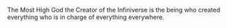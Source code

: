 The Most High God the Creator of the Infiniverse is the being who created everything who is in charge of everything everywhere.

